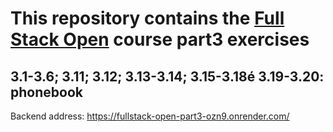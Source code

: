 # This repository contains the [Full Stack Open](https://fullstackopen.com/) course part3 exercises

## 3.1-3.6; 3.11; 3.12; 3.13-3.14; 3.15-3.18é 3.19-3.20: phonebook

Backend address: <https://fullstack-open-part3-ozn9.onrender.com/>
